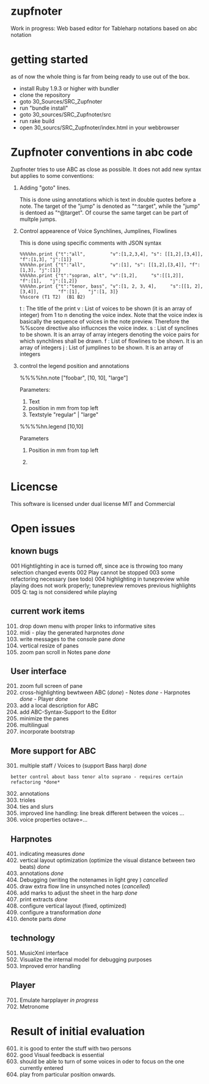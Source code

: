 # zupfnoter

Work in progress: Web based editor for Tableharp notations based on abc
notation

# getting started

as of now the whole thing is far from being ready to use out of the box.

-   install Ruby 1.9.3 or higher with bundler
-   clone the repository
-   goto 30_Sources/SRC_Zupfnoter
-   run "bundle install"
-   goto 30_sources/SRC_Zupfnoter/src
-   run rake build
-   open 30_sourcs/SRC_Zupfnoter/index.html in your webbrowser

# Zupfnoter conventions in abc code

Zupfnoter tries to use ABC as close as possible. It does not add new
syntax but applies to some conventions:

1.  Adding "goto" lines.

    This is done using annotations which is text in double quotes before
    a note. The target of the "jump" is denoted as "\^:target", while
    the "jump" is dentoed as "\^@target". Of course the same target can
    be part of multple jumps.

2.  Control appearence of Voice Synchlines, Jumplines, Flowlines

    This is done using specific comments with JSON syntax

        %%%%hn.print {"t":"all",         "v":[1,2,3,4], "s": [[1,2],[3,4]], "f":[1,3], "j":[1]}
        %%%%hn.print {"t":"all",         "v":[1], "s": [[1,2],[3,4]], "f":[1,3], "j":[1]}
        %%%%hn.print {"t":"sopran, alt", "v":[1,2],     "s":[[1,2]],       "f":[1],   "j":[1,2]}
        %%%%hn.print {"t":"tenor, bass", "v":[1, 2, 3, 4],     "s":[[1, 2], [3,4]],       "f":[1],   "j":[1, 3]}
        %%score (T1 T2)  (B1 B2)

    t
    :   The title of the print
    v
    :   List of voices to be shown (it is an array of integer) from 1 to
        n denoting the voice index. Note that the voice index is
        basically the sequence of voices in the note preview. Therefore
        the %%score directive also influcnces the voice index.
    s
    :   List of synclines to be shown. It is an array of array integers
        denoting the voice pairs for which synchlines shall be drawn.
    f
    :   List of flowlines to be shown. It is an array of integers
    j
    :   List of jumplines to be shown. It is an array of integers

3.  control the legend position and annotations

    %%%%hn.note ["foobar", [10, 10], "large"]

    Parameters:

    1.  Text
    2.  position in mm from top left
    3.  Textstyle "regular" | "large"

    %%%%hn.legend [10,10]

    Parameters

    1.  Position in mm from top left

    2.

# Licencse

This software is licensed under dual license MIT and Commercial

# Open issues

## known bugs

001 Hightlighting in ace is turned off, since ace is throwing too many selection changed events
002 Play cannot be stopped
003 some refactoring necessary (see todo)
004 highlighting in tunepreview while playing does not work properly; tunepreview removes previous highlights
005 Q: tag is not considered while playing


## current work items

101. drop down menu with proper links to informative sites
102. midi - play the generated harpnotes *done*
103. write messages to the console pane *done*
104. vertical resize of panes
105. zoom pan scroll in Notes pane *done*

## User interface

201. zoom full screen of pane
202. cross-highlighting bewtween ABC (*done*) - Notes *done* - Harpnotes
    *done* - Player *done*
203. add a local description for ABC
204. add ABC-Syntax-Support to the Editor
205. minimize the panes
206. multilingual
207. incorporate bootstrap

## More support for ABC

301. multiple staff / Voices to (support Bass harp) *done*

    better control about bass tenor alto soprano - requires certain
    refactoring *done*
302. annotations
303. trioles
304. ties and slurs
305. improved line handling: line break different between the voices ...
306. voice properties octave=...

## Harpnotes

401. indicating measures *done*
402. vertical layout optimization (optimize the visual distance between
    two beats) *done*
403. annotations *done*
404. Debugging (writing the notenames in light grey ) *cancelled*
405. draw extra flow line in unsynched notes (*cancelled*)
406. add marks to adjust the sheet in the harp *done*
407. print extracts *done*
408. configure vertical layout (fixed, optimized)
409. configure a transformation *done*
410. denote parts *done*

## technology

501. MusicXml interface
502. Visualize the internal model for debugging purposes
503. Improved error handling

## Player

701. Emulate harpplayer *in progress*
702. Metronome




# Result of initial evaluation

601. it is good to enter the stuff with two persons
602. good Visual feedback is essential
603. should be able to turn of some voices in oder to focus on the one
    currently entered
604. play from particular position onwards.


#